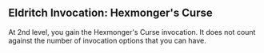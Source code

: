 ## Eldritch Invocation: Hexmonger's Curse
At 2nd level, you gain the Hexmonger's Curse invocation.
It does not count against the number of invocation options that you can have.
